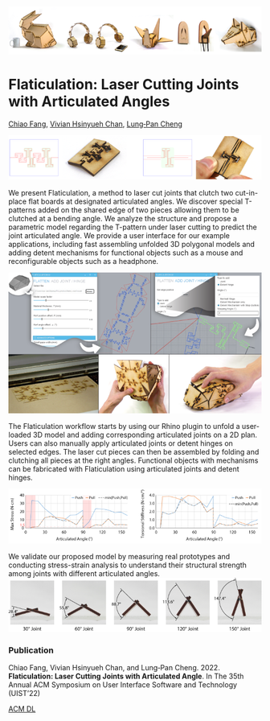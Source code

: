 ![Flaticulation Objects](.readme_img/Header.png)

# Flaticulation: Laser Cutting Joints with Articulated Angles
[Chiao Fang](https://www.chiaofang.tw/), [Vivian Hsinyueh Chan](http://vivianchan.tw/), [Lung‑Pan Cheng](http://www.lungpancheng.tw/)


   
![Flaticulation joint and hinge alongside with its laser-cut patterns](.readme_img/joint_hinge.png)

We present Flaticulation, a method to laser cut joints that clutch two cut-in-place flat boards at designated articulated angles. 
We discover special T-patterns added on the shared edge of two pieces allowing them to be clutched at a bending angle. 
We analyze the structure and propose a parametric model regarding the T-pattern under laser cutting to predict the joint articulated angle. 
We provide a user interface for our example applications, including fast assembling unfolded 3D polygonal models and adding detent mechanisms for functional objects 
such as a mouse and reconfigurable objects such as a headphone.



![Walkthrough Flaticulation using an example of making a computer mouse](.readme_img/walkthrough.png)

The Flaticulation workflow starts by using our Rhino plugin to unfold a user-loaded 3D model and adding corresponding articulated  joints on a 2D plan. 
Users can also manually apply articulated joints or detent hinges on selected edges. 
The laser cut pieces can then be assembled by folding and clutching all pieces at the right angles.
Functional objects with mechanisms can be fabricated with Flaticulation using articulated joints and detent hinges.  



![Results of the strength evaluation](.readme_img/strength_eval.png)  

We validate our proposed model by measuring real prototypes and conducting stress-strain analysis to understand their structural strength among joints with different articulated angles. 
![Results of the angle evaluation](.readme_img/angle_eval.png)



### Publication
Chiao Fang, Vivian Hsinyueh Chan, and Lung‑Pan Cheng. 2022. **Flaticulation: Laser Cutting Joints with Articulated Angle**. 
In The 35th Annual ACM Symposium on User Interface Software and Technology (UIST’22)

[ACM DL](https://doi.org/10.1145/3526113.3545695)
